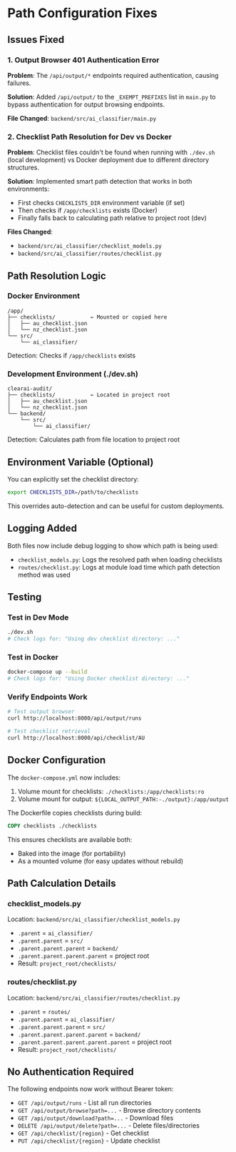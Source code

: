 # Path Configuration Fixes

## Issues Fixed

### 1. **Output Browser 401 Authentication Error**
**Problem**: The `/api/output/*` endpoints required authentication, causing failures.

**Solution**: Added `/api/output/` to the `_EXEMPT_PREFIXES` list in `main.py` to bypass authentication for output browsing endpoints.

**File Changed**: `backend/src/ai_classifier/main.py`

### 2. **Checklist Path Resolution for Dev vs Docker**
**Problem**: Checklist files couldn't be found when running with `./dev.sh` (local development) vs Docker deployment due to different directory structures.

**Solution**: Implemented smart path detection that works in both environments:
- First checks `CHECKLISTS_DIR` environment variable (if set)
- Then checks if `/app/checklists` exists (Docker)
- Finally falls back to calculating path relative to project root (dev)

**Files Changed**:
- `backend/src/ai_classifier/checklist_models.py`
- `backend/src/ai_classifier/routes/checklist.py`

## Path Resolution Logic

### Docker Environment
```
/app/
├── checklists/           ← Mounted or copied here
│   ├── au_checklist.json
│   └── nz_checklist.json
└── src/
    └── ai_classifier/
```

Detection: Checks if `/app/checklists` exists

### Development Environment (./dev.sh)
```
clearai-audit/
├── checklists/           ← Located in project root
│   ├── au_checklist.json
│   └── nz_checklist.json
└── backend/
    └── src/
        └── ai_classifier/
```

Detection: Calculates path from file location to project root

## Environment Variable (Optional)

You can explicitly set the checklist directory:

```bash
export CHECKLISTS_DIR=/path/to/checklists
```

This overrides auto-detection and can be useful for custom deployments.

## Logging Added

Both files now include debug logging to show which path is being used:
- `checklist_models.py`: Logs the resolved path when loading checklists
- `routes/checklist.py`: Logs at module load time which path detection method was used

## Testing

### Test in Dev Mode
```bash
./dev.sh
# Check logs for: "Using dev checklist directory: ..."
```

### Test in Docker
```bash
docker-compose up --build
# Check logs for: "Using Docker checklist directory: ..."
```

### Verify Endpoints Work
```bash
# Test output browser
curl http://localhost:8000/api/output/runs

# Test checklist retrieval
curl http://localhost:8000/api/checklist/AU
```

## Docker Configuration

The `docker-compose.yml` now includes:
1. Volume mount for checklists: `./checklists:/app/checklists:ro`
2. Volume mount for output: `${LOCAL_OUTPUT_PATH:-./output}:/app/output`

The Dockerfile copies checklists during build:
```dockerfile
COPY checklists ./checklists
```

This ensures checklists are available both:
- Baked into the image (for portability)
- As a mounted volume (for easy updates without rebuild)

## Path Calculation Details

### checklist_models.py
Location: `backend/src/ai_classifier/checklist_models.py`
- `.parent` = `ai_classifier/`
- `.parent.parent` = `src/`
- `.parent.parent.parent` = `backend/`
- `.parent.parent.parent.parent` = project root
- Result: `project_root/checklists/`

### routes/checklist.py
Location: `backend/src/ai_classifier/routes/checklist.py`
- `.parent` = `routes/`
- `.parent.parent` = `ai_classifier/`
- `.parent.parent.parent` = `src/`
- `.parent.parent.parent.parent` = `backend/`
- `.parent.parent.parent.parent.parent` = project root
- Result: `project_root/checklists/`

## No Authentication Required

The following endpoints now work without Bearer token:
- `GET /api/output/runs` - List all run directories
- `GET /api/output/browse?path=...` - Browse directory contents
- `GET /api/output/download?path=...` - Download files
- `DELETE /api/output/delete?path=...` - Delete files/directories
- `GET /api/checklist/{region}` - Get checklist
- `PUT /api/checklist/{region}` - Update checklist

